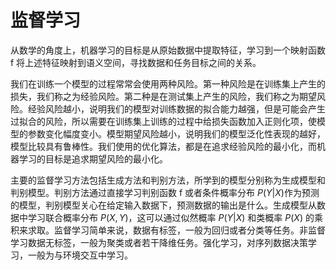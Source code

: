 # 监督学习

从数学的角度上，机器学习的目标是从原始数据中提取特征，学习到一个映射函数 f 将上述特征映射到语义空间，寻找数据和任务目标之间的关系。

我们在训练一个模型的过程常常会使用两种风险。第一种风险是在训练集上产生的损失，我们称之为经验风险。第二种是在测试集上产生的风险，我们称之为期望风险。经验风险越小，说明我们的模型对训练数据的拟合能力越强，但是可能会产生过拟合的风险，所以需要在训练集上训练的过程中给损失函数加入正则化项，使模型的参数变化幅度变小。模型期望风险越小，说明我们的模型泛化性表现的越好，模型比较具有鲁棒性。我们使用的优化算法，都是在追求经验风险的最小化，而机器学习的目标是追求期望风险的最小化。

主要的监督学习方法包括生成方法和判别方法，所学到的模型分别称为生成模型和判别模型。判别方法通过直接学习判别函数 f 或者条件概率分布 $P(Y|X)$作为预测的模型，判别模型关心在给定输入数据下，预测数据的输出是什么。生成模型从数据中学习联合概率分布 $P(X,Y)$，这可以通过似然概率 $P(Y|X)$ 和类概率 $P(X)$ 的乘积来求取。监督学习简单来说，数据有标签，一般为回归或者分类等任务。非监督学习数据无标签，一般为聚类或者若干降维任务。强化学习，对序列数据决策学习，一般为与环境交互中学习。
